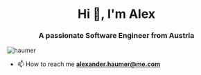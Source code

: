 <h1 align="center">Hi 👋, I'm Alex</h1>
<h3 align="center">A passionate Software Engineer from Austria</h3>

<p align="left"> <img src="https://komarev.com/ghpvc/?username=haumer&label=Profile%20views&color=0e75b6&style=flat" alt="haumer" /> </p>

- 📫 How to reach me **alexander.haumer@me.com**
